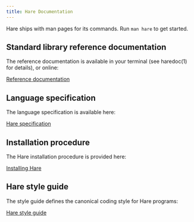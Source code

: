 ```yaml
---
title: Hare Documentation
---
```


Hare ships with man pages for its commands. Run `man hare` to get started.

## Standard library reference documentation

The reference documentation is available in your terminal (see haredoc(1) for
details), or online:

<a href="https://docs.harelang.org" class="tutorial-link">Reference documentation</a>

## Language specification

The language specification is available here:

<a href="/specification" class="tutorial-link">Hare specification</a>

## Installation procedure

The Hare installation procedure is provided here:

<a href="/installation" class="tutorial-link">Installing Hare</a>

## Hare style guide

The style guide defines the canonical coding style for Hare programs:

<a href="/style" class="tutorial-link">Hare style guide</a>
